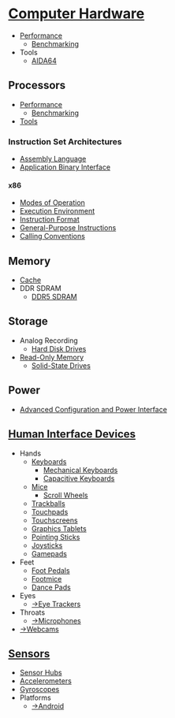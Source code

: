 # [Computer Hardware](Computer%20Hardware.md)
- [Performance](Performance/README.md)
  - [Benchmarking](Performance/Benchmarking.md)
- Tools
  - [AIDA64](Tools/AIDA64.md)

## Processors
- [Performance](Processors/Performance/README.md)
  - [Benchmarking](Processors/Performance/Benchmarking.md)
- [Tools](Processors/Tools.md)

### Instruction Set Architectures
- [Assembly Language](Processors/ISAs/Assembly%20Language.md)
- [Application Binary Interface](Processors/ISAs/ABI/README.md)

#### x86
- [Modes of Operation](Processors/ISAs/x86/Modes%20of%20Operation.md)
- [Execution Environment](Processors/ISAs/x86/Execution%20Environment.md)
- [Instruction Format](Processors/ISAs/x86/Instruction%20Format.md)
- [General-Purpose Instructions](Processors/ISAs/x86/General-Purpose%20Instructions/README.md)
- [Calling Conventions](Processors/ISAs/x86/Calling%20Conventions.md)

## Memory
- [Cache](Memory/Cache.md)
- DDR SDRAM
  - [DDR5 SDRAM](Memory/DDR%20SDRAM/DDR5%20SDRAM.md)

## Storage
- Analog Recording
  - [Hard Disk Drives](Storage/Analog%20Recording/HDD/README.md)
- [Read-Only Memory](Storage/ROM/README.md)
  - [Solid-State Drives](Storage/ROM/SSD/README.md)

## Power
- [Advanced Configuration and Power Interface](Power/ACPI.md)

## [Human Interface Devices](Human/README.md)
- Hands
  - [Keyboards](Human/Keyboards/README.md)
    - [Mechanical Keyboards](Human/Keyboards/Mechanical.md)
    - [Capacitive Keyboards](Human/Keyboards/Capacitive.md)
  - [Mice](Human/Mice/README.md)
    - [Scroll Wheels](Human/Mice/Scroll%20Wheels.md)
  - [Trackballs](Human/Trackballs/README.md)
  - [Touchpads](Human/Touchpads/README.md)
  - [Touchscreens](Human/Touchscreen/README.md)
  - [Graphics Tablets](Human/Graphics%20Tablets/README.md) 
  - [Pointing Sticks](Human/Poingting%20Sticks/README.md)
  - [Joysticks](Human/Joysticks/README.md)
  - [Gamepads](Human/Gamepads/README.md)
- Feet
  - [Foot Pedals](Human/Foot%20Pedals/README.md)
  - [Footmice](Human/Footmice/README.md)
  - [Dance Pads](Human/Dance%20Pads/README.md)
- Eyes
  - [→Eye Trackers](https://github.com/Chaoses-Ib/VisualComputing/blob/main/Photography/Eye%20Trackers/README.md)
- Throats
  - [→Microphones](https://github.com/Chaoses-Ib/SoundComputing/blob/main/Recording/Microphones.md)
- [→Webcams](https://github.com/Chaoses-Ib/VisualComputing/blob/main/Photography/Cameras/Webcams.md)

## [Sensors](Sensors/README.md)
- [Sensor Hubs](Sensors/Sensor%20Hubs.md)
- [Accelerometers](Sensors/Accelerometers.md)
- [Gyroscopes](Sensors/Gyroscopes.md)
- Platforms
  - [→Android](https://github.com/Chaoses-Ib/Linux/blob/main/Distributions/Android/Sensors/README.md)